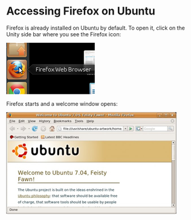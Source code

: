 Accessing Firefox on Ubuntu
===========================

Firefox is already installed on Ubuntu by default. To open it, click on the Unity side bar where you see the Firefox icon:

![Firefox on Ubuntu](ff_ubuntu_1.png)

Firefox starts and a welcome window opens:

![Firefox on Ubuntu](ff_ubuntu_2.png)
